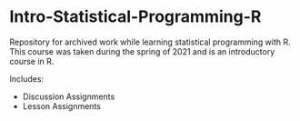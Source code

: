 # Intro-Statistical-Programming-R

Repository for archived work while learning statistical programming with R. This course was taken during the spring of 2021 and is an introductory course in R.

Includes:
- Discussion Assignments
- Lesson Assignments
